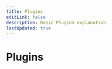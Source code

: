 ```yaml
---
title: Plugins
editLink: false
description: Basic Plugins explanation
lastUpdated: true
---
```

# Plugins
